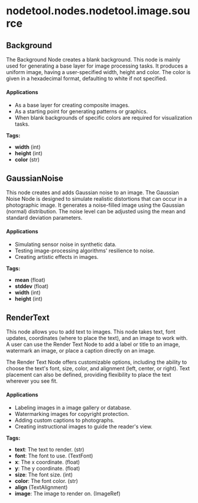 # nodetool.nodes.nodetool.image.source

## Background

The Background Node creates a blank background.
This node is mainly used for generating a base layer for image processing tasks. It produces a uniform image, having a user-specified width, height and color. The color is given in a hexadecimal format, defaulting to white if not specified.

#### Applications
- As a base layer for creating composite images.
- As a starting point for generating patterns or graphics.
- When blank backgrounds of specific colors are required for visualization tasks.

**Tags:** 

- **width** (int)
- **height** (int)
- **color** (str)

## GaussianNoise

This node creates and adds Gaussian noise to an image.
The Gaussian Noise Node is designed to simulate realistic distortions that can occur in a photographic image. It generates a noise-filled image using the Gaussian (normal) distribution. The noise level can be adjusted using the mean and standard deviation parameters.

#### Applications
- Simulating sensor noise in synthetic data.
- Testing image-processing algorithms' resilience to noise.
- Creating artistic effects in images.

**Tags:** 

- **mean** (float)
- **stddev** (float)
- **width** (int)
- **height** (int)

## RenderText

This node allows you to add text to images.
This node takes text, font updates, coordinates (where to place the text), and an image to work with. A user can use the Render Text Node to add a label or title to an image, watermark an image, or place a caption directly on an image.

The Render Text Node offers customizable options, including the ability to choose the text's font, size, color, and alignment (left, center, or right). Text placement can also be defined, providing flexibility to place the text wherever you see fit.

#### Applications
- Labeling images in a image gallery or database.
- Watermarking images for copyright protection.
- Adding custom captions to photographs.
- Creating instructional images to guide the reader's view.

**Tags:** 

- **text**: The text to render. (str)
- **font**: The font to use. (TextFont)
- **x**: The x coordinate. (float)
- **y**: The y coordinate. (float)
- **size**: The font size. (int)
- **color**: The font color. (str)
- **align** (TextAlignment)
- **image**: The image to render on. (ImageRef)

